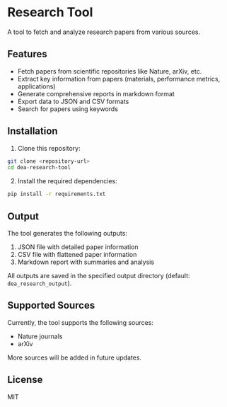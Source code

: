 # Research Tool

A tool to fetch and analyze research papers from various sources.

## Features

- Fetch papers from scientific repositories like Nature, arXiv, etc.
- Extract key information from papers (materials, performance metrics, applications)
- Generate comprehensive reports in markdown format
- Export data to JSON and CSV formats
- Search for papers using keywords

## Installation

1. Clone this repository:
```bash
git clone <repository-url>
cd dea-research-tool
```

2. Install the required dependencies:
```bash
pip install -r requirements.txt
```


## Output

The tool generates the following outputs:

1. JSON file with detailed paper information
2. CSV file with flattened paper information
3. Markdown report with summaries and analysis

All outputs are saved in the specified output directory (default: `dea_research_output`).

## Supported Sources

Currently, the tool supports the following sources:

- Nature journals
- arXiv

More sources will be added in future updates.

## License

MIT 
